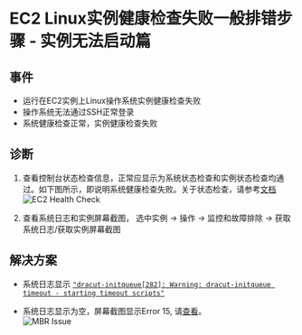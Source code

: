 # EC2 Linux实例健康检查失败一般排错步骤 - 实例无法启动篇

## 事件

- 运行在EC2实例上Linux操作系统实例健康检查失败
- 操作系统无法通过SSH正常登录
- 系统健康检查正常，实例健康检查失败

## 诊断

1. 查看控制台状态检查信息，正常应显示为系统状态检查和实例状态检查均通过。如下图所示，即说明系统健康检查失败。关于状态检查，请参考[文档](https://docs.amazonaws.cn/AWSEC2/latest/UserGuide/monitoring-system-instance-status-check.html)
![EC2 Health Check](https://images.cnblogs.com/cnblogs_com/terryares/1932718/o_210218060520ec2_health_check.PNG "EC2 Health Check")

2. 查看系统日志和实例屏幕截图， 选中实例 -> 操作 -> 监控和故障排除 -> 获取系统日志/获取实例屏幕截图

## 解决方案

- 系统日志显示 [`"dracut-initqueue[282]: Warning: dracut-initqueue timeout - starting timeout scripts"`](https://www.cnblogs.com/terryares/p/14411551.html)

- 系统日志显示为空，屏幕截图显示Error 15, 请[查看](https://www.cnblogs.com/terryares/p/14411573.html)。  
![MBR Issue](https://images.cnblogs.com/cnblogs_com/terryares/1932716/o_210218052633mbr.png "MBR Issue")
